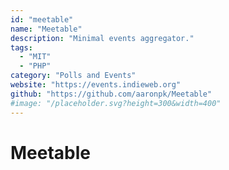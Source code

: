 ```yaml
---
id: "meetable"
name: "Meetable"
description: "Minimal events aggregator."
tags:
  - "MIT"
  - "PHP"
category: "Polls and Events"
website: "https://events.indieweb.org"
github: "https://github.com/aaronpk/Meetable"
#image: "/placeholder.svg?height=300&width=400"
---
```


# Meetable

